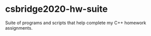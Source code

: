 # csbridge2020-hw-suite

Suite of programs and scripts that help complete my C++ homework assignments.

